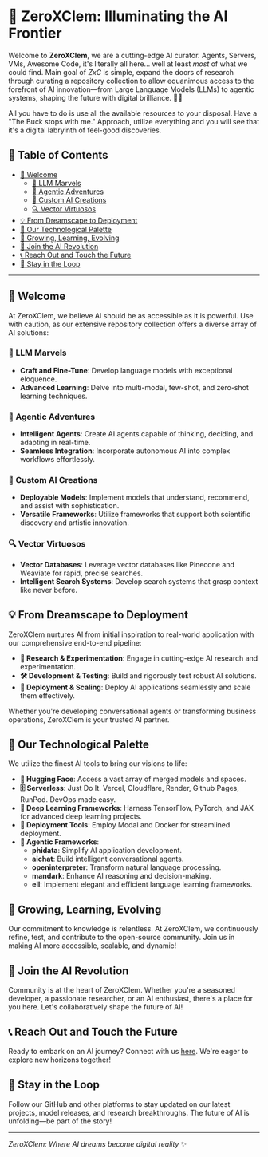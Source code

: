 # 🌟 ZeroXClem: Illuminating the AI Frontier

Welcome to **ZeroXClem**, we are a cutting-edge AI curator. Agents, Servers, VMs, Awesome Code, it's literally all here... well at least *most* of what we could find.
Main goal of *ZxC* is simple, expand the doors of research through curating a repository collection to allow equanimous access to the forefront of AI innovation—from Large Language Models (LLMs) to agentic systems, shaping the future with digital brilliance. 🎨🤖

All you have to do is use all the available resources to your disposal. Have a "The Buck stops with me." Approach, utilize everything and you will see that it's a digital labryinth of feel-good discoveries.

## 📑 Table of Contents

- [🧠 Welcome](#-Welcome)
  - [🚀 LLM Marvels](#-llm-marvels)
  - [🤖 Agentic Adventures](#-agentic-adventures)
  - [🧰 Custom AI Creations](#-custom-ai-creations)
  - [🔍 Vector Virtuosos](#-vector-virtuosos)
- [💡 From Dreamscape to Deployment](#-from-dreamscape-to-deployment)
- [🌈 Our Technological Palette](#-our-technological-palette)
- [🌱 Growing, Learning, Evolving](#-growing-learning-evolving)
- [🤝 Join the AI Revolution](#-join-the-ai-revolution)
- [📞 Reach Out and Touch the Future](#-reach-out-and-touch-the-future)
- [👀 Stay in the Loop](#-stay-in-the-loop)

---

## 🧠 Welcome

At ZeroXClem, we believe AI should be as accessible as it is powerful. Use with caution, as our extensive repository collection offers a diverse array of AI solutions:

### 🚀 LLM Marvels

- **Craft and Fine-Tune**: Develop language models with exceptional eloquence.
- **Advanced Learning**: Delve into multi-modal, few-shot, and zero-shot learning techniques.

### 🤖 Agentic Adventures

- **Intelligent Agents**: Create AI agents capable of thinking, deciding, and adapting in real-time.
- **Seamless Integration**: Incorporate autonomous AI into complex workflows effortlessly.

### 🧰 Custom AI Creations

- **Deployable Models**: Implement models that understand, recommend, and assist with sophistication.
- **Versatile Frameworks**: Utilize frameworks that support both scientific discovery and artistic innovation.

### 🔍 Vector Virtuosos

- **Vector Databases**: Leverage vector databases like Pinecone and Weaviate for rapid, precise searches.
- **Intelligent Search Systems**: Develop search systems that grasp context like never before.

## 💡 From Dreamscape to Deployment

ZeroXClem nurtures AI from initial inspiration to real-world application with our comprehensive end-to-end pipeline:

- **🔬 Research & Experimentation**: Engage in cutting-edge AI research and experimentation.
- **🛠️ Development & Testing**: Build and rigorously test robust AI solutions.
- **🚀 Deployment & Scaling**: Deploy AI applications seamlessly and scale them effectively.

Whether you're developing conversational agents or transforming business operations, ZeroXClem is your trusted AI partner.

## 🌈 Our Technological Palette

We utilize the finest AI tools to bring our visions to life:

- **🤗 Hugging Face**: Access a vast array of merged models and spaces.
- **🗄️ Serverless**: Just Do It. Vercel, Cloudflare, Render, Github Pages, RunPod. DevOps made easy.
- **🧮 Deep Learning Frameworks**: Harness TensorFlow, PyTorch, and JAX for advanced deep learning projects.
- **🐳 Deployment Tools**: Employ Modal and Docker for streamlined deployment.
- **🚀 Agentic Frameworks**:
  - **phidata**: Simplify AI application development.
  - **aichat**: Build intelligent conversational agents.
  - **openinterpreter**: Transform natural language processing.
  - **mandark**: Enhance AI reasoning and decision-making.
  - **ell**: Implement elegant and efficient language learning frameworks.

## 🌱 Growing, Learning, Evolving

Our commitment to knowledge is relentless. At ZeroXClem, we continuously refine, test, and contribute to the open-source community. Join us in making AI more accessible, scalable, and dynamic!

## 🤝 Join the AI Revolution

Community is at the heart of ZeroXClem. Whether you're a seasoned developer, a passionate researcher, or an AI enthusiast, there's a place for you here. Let's collaboratively shape the future of AI!

## 📞 Reach Out and Touch the Future

Ready to embark on an AI journey? Connect with us [here](https://beacons.ai/zeroxclem). We're eager to explore new horizons together!

## 👀 Stay in the Loop

Follow our GitHub and other platforms to stay updated on our latest projects, model releases, and research breakthroughs. The future of AI is unfolding—be part of the story!

---

*ZeroXClem: Where AI dreams become digital reality* ✨
